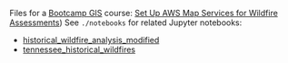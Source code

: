 Files for a [Bootcamp GIS](https://bootcampgis.com/) course: [Set Up AWS Map Services for Wildfire Assessments](https://bootcampgis.com/product/set-up-aws-map-services-for-wildfire-assessments/))
See `./notebooks` for related Jupyter notebooks:
* [historical_wildfire_analysis_modified](https://github.com/pmgreen/gisbootcamp/blob/main/notebooks/historical_wildfire_analysis_modified.ipynb)
* [tennessee_historical_wildfires](https://github.com/pmgreen/gisbootcamp/blob/main/notebooks/tennessee_historical_wildfires.ipynb)
